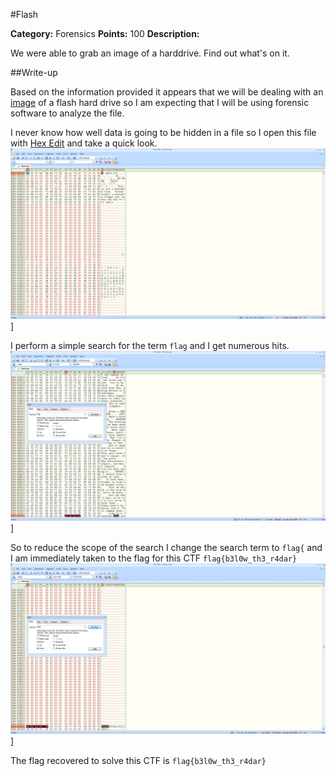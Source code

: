#Flash

**Category:** Forensics 
**Points:** 100 
**Description:** 

We were able to grab an image of a harddrive. Find out what's on it.

##Write-up

Based on the information provided it appears that we will be dealing with an [image](https://en.wikipedia.org/wiki/Disk_image) of a flash hard drive so I am expecting that I will be using forensic software to analyze the file.

I never know how well data is going to be hidden in a file so I open this file with [Hex Edit](http://www.hexedit.com) and take a quick look. 
![CTF Image](./Images/CTF41.jpg)]

I perform a simple search for the term ```flag``` and I get numerous hits.
![CTF Image](./Images/CTF42.jpg)]

So to reduce the scope of the search I change the search term to ```flag{``` and I am immediately taken to the flag for this CTF ```flag{b3l0w_th3_r4dar}```
![CTF Image](./Images/CTF43.jpg)]

The flag recovered to solve this CTF is ```flag{b3l0w_th3_r4dar}```

